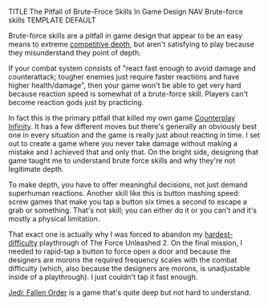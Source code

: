 TITLE The Pitfall of Brute-Froce Skills In Game Design
NAV Brute-force skills
TEMPLATE DEFAULT

Brute-force skills are a pitfall in game design that appear to be an easy means to extreme [competitive depth](depth), but aren't satisfying to play because they misunderstand they point of depth.

If your combat system consists of "react fast enough to avoid damage and counterattack; tougher enemies just require faster reactions and have higher health/damage", then your game won't be able to get very hard because reaction speed is somewhat of a brute-force skill. Players can't become reaction gods just by practicing.

In fact this is the primary pitfall that killed my own game [Counterplay Infinity](https://github.com/yujiri8/counterplay-infinity). It has a few different moves but there's generally an obviously best one in every situation and the game is really just about reacting in time. I set out to create a game where you never take damage without making a mistake and I achieved that and only that. On the bright side, designing that game taught me to understand brute force skills and why they're not legitimate depth.

To make depth, you have to offer meaningful decisions, not just demand superhuman reactions. Another skill like this is button mashing speed: screw games that make you tap a button six times a second to escape a grab or something. That's not skill; you can either do it or you can't and it's mostly a physical limitation.

That exact one is actually why I was forced to abandon my [hardest-difficulty](difficulty_settings) playthrough of The Force Unleashed 2. On the final mission, I needed to rapid-tap a button to force open a door and because the designers are morons the required frequency scales with the combat difficulty (which, also because the designers are morons, is unadjustable inside of a playthrough). I just couldn't tap it fast enough.

[Jedi: Fallen Order](/reviews/jedi_fallen_order) is a game that's quite deep but not hard to understand.
